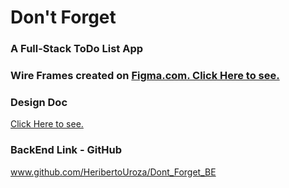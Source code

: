 # Don't Forget

### A Full-Stack ToDo List App

### Wire Frames created on [Figma.com. Click Here to see.](https://www.figma.com/file/R70i0ZDwFGImcZxGyDrRkJ/Don-t-Forget...?node-id=0%3A1)

### Design Doc
[Click Here to see.](https://docs.google.com/document/d/1vdchRHteKdxYIdVm2XrUN48xHLqCArDo-oQ4UUKSZdI/edit?usp=sharing)

### BackEnd Link - GitHub
www.github.com/HeribertoUroza/Dont_Forget_BE